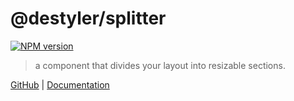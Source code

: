 # @destyler/splitter

[![NPM version](https://img.shields.io/npm/v/@destyler/splitter?color=a1b858&splitter=)](https://www.npmjs.com/package/@destyler/splitter)

> a component that divides your layout into resizable sections.

[GitHub](https://github.com/destyler/destyler) | [Documentation](https://destyler-dev.zeabur.app/)
